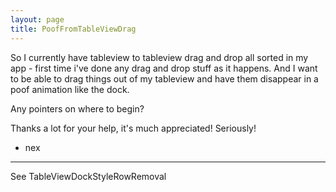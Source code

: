 ```yaml
---
layout: page
title: PoofFromTableViewDrag
---
```




So I currently have tableview to tableview drag and drop all sorted in my app - first time i've done any drag and drop stuff as it happens. And I want to be able to drag things out of my tableview and have them disappear in a poof animation like the dock.

Any pointers on where to begin?

Thanks a lot for your help, it's much appreciated! Seriously!

- nex

----

See TableViewDockStyleRowRemoval

